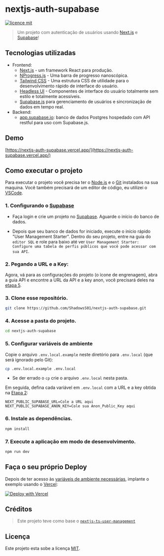 # nextjs-auth-supabase

[![licence mit](https://img.shields.io/badge/licence-MIT-blue)](LICENSE)

> Um projeto com autenticação de usuários usando [Next.js](https://nextjs.org/) e [Supabase](https://supabase.com/)!

## Tecnologias utilizadas

- Frontend:
  - [Next.js](https://github.com/vercel/next.js) - um framework React para produção.
  - [NProgress.js](https://ricostacruz.com/nprogress/) - Uma barra de progresso nanoscópica.
  - [Tailwind CSS](https://tailwindcss.com/) - Uma estrutura CSS de utilidade para o desenvolvimento rápido de interface do usuário.
  - [Headless UI](https://headlessui.dev/) - Componentes de interface do usuário totalmente sem estilo e totalmente acessíveis.
  - [Supabase.js](https://supabase.com/docs/library/getting-started) para gerenciamento de usuários e sincronização de dados em tempo real.
- Backend:
  - [app.supabase.io](https://app.supabase.io/): banco de dados Postgres hospedado com API restful para uso com Supabase.js.

## Demo

[https://nextjs-auth-supabase.vercel.app/](https://nextjs-auth-supabase.vercel.app/)

## Como executar o projeto

Para executar o projeto você precisa ter o [Node.js](https://nodejs.dev) e o [Git](https://git-scm.com) instalados na sua maquina. Você também precisará de um editor de código, eu utilizei o [VSCode](https://code.visualstudio.com).

### 1. Configurando o [Supabase](https://app.supabase.io/)

- Faça login e crie um projeto no [Supabase](https://app.supabase.io/). Aguarde o início do banco de dados.

- Depois que seu banco de dados for iniciado, execute o início rápido "User Management Starter". Dentro do seu projeto, entre na guia do `editor SQL` e role para baixo até ver `User Management Starter: Configure uma tabela de perfis públicos que você pode acessar com sua API`.

### 2. Pegando a URL e a Key:

Agora, vá para as configurações do projeto (o ícone de engrenagem), abra a guia API e encontre a URL da API e a key anon, você precisará deles na [etapa 5](#5-configurar-vari%C3%A1veis-de-ambiente).

### 3. Clone esse repositório.

```bash
git clone https://github.com/ShadowsS01/nextjs-auth-supabase.git
```

### 4. Acesse a pasta do projeto.

```bash
cd nextjs-auth-supabase
```

### 5. Configurar variáveis de ambiente

Copie o arquivo `.env.local.example` neste diretório para `.env.local` (que será ignorado pelo Git):

```bash
cp .env.local.example .env.local
```
- Se der errado o `cp` crie o arquivo `.env.local` nesta pasta.

Em seguida, defina cada variável em `.env.local` com a URL e a key obtida na [Etapa 2](#2-pegando-a-url-e-a-key):

```text
NEXT_PUBLIC_SUPABASE_URL=Cole a URL aqui
NEXT_PUBLIC_SUPABASE_ANON_KEY=Cole sua Anon_Public_Key aqui
```

### 6. Instale as dependências.

```bash
npm install
```

### 7. Execute a aplicação em modo de desenvolvimento.

```bash
npm run dev
```

## Faça o seu próprio Deploy

Depois de ter acesso às [variáveis de ambiente necessárias](#4-configurar-vari%C3%A1veis-de-ambiente), implante o exemplo usando o [Vercel](https://vercel.com?utm_source=github&utm_medium=readme&utm_campaign=next-example):

[![Deploy with Vercel](https://vercel.com/button)](https://vercel.com/new/git/external?repository-url=https://github.com/ShadowsS01/nextjs-auth-supabase.git&project-name=nextjs-auth-supabase&repository-name=nextjs-auth-supabase&demo-title=NextJs%20Auth%20Supabase&demo-description=Um%20exemplo%20de%20aplicativo%20da%20Web%20usando%20Supabase%20e%20Next.js&demo-url=https://nextjs-auth-supabase.vercel.app/&demo-image=https://repository-images.githubusercontent.com/474755214/bc35a29f-3129-4680-9668-092bc41449cd&env=NEXT_PUBLIC_SUPABASE_ANON_KEY,NEXT_PUBLIC_SUPABASE_URL&envDescription=Necessário%20para%20conectar%20o%20aplicativo%20com%20o%20Supabase&envLink=https://github.com/ShadowsS01/nextjs-auth-supabase/edit/master/README.md#2-pegando-a-url-e-a-key)

## Créditos

> Este projeto teve como base o [`nextjs-ts-user-management`](https://github.com/supabase/supabase/tree/master/examples/nextjs-ts-user-management)

## Licença

Este projeto esta sobe a licença [MIT](/LICENSE).
